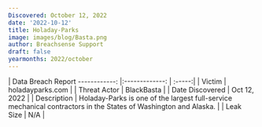 ```yaml
---
Discovered: October 12, 2022
date: '2022-10-12'
title: Holaday-Parks
image: images/blog/Basta.png
author: Breachsense Support
draft: false
yearmonths: 2022/october
---
```



| Data Breach Report
------------:     |:-------------:    | :-----:|
| Victim      | holadayparks.com      | 
| Threat Actor      | BlackBasta      | 
| Date Discovered      | Oct 12, 2022      | 
| Description      | Holaday-Parks is one of the largest full-service mechanical contractors in the States of Washington and Alaska.       | 
| Leak Size      | N/A      | 

